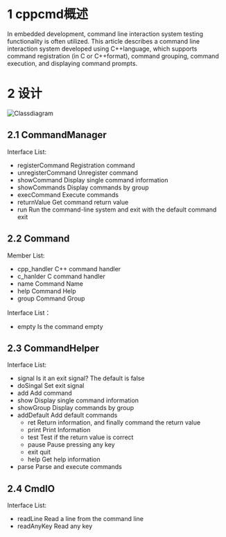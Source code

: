 # 1 cppcmd概述

In embedded development, command line interaction system testing functionality is often utilized. This article describes a command line interaction system developed using C++language, which supports command registration (in C or C++format), command grouping, command execution, and displaying command prompts.
# 2 设计
![Classdiagram](https://img-blog.csdnimg.cn/direct/10084492b59a42cbadaf2dda20db7e76.png#pic_center)

## 2.1 CommandManager
Interface List:
- registerCommand Registration command
- unregisterCommand Unregister command
- showCommand Display single command information
- showCommands Display commands by group
- execCommand Execute commands
- returnValue Get command return value
- run Run the command-line system and exit with the default command exit

## 2.2 Command
Member List:
- cpp_handler C++ command handler
- c_hanlder   C command handler
- name Command Name
- help Command Help
- group Command Group

Interface List：
- empty Is the command empty
  
## 2.3 CommandHelper
Interface List:
- signal Is it an exit signal? The default is false
- doSingal Set exit signal
- add Add command
- show Display single command information
- showGroup Display commands by group
- addDefault Add default commands
  - ret Return information, and finally command the return value
  - print Print Information
  - test Test if the return value is correct
  - pause Pause pressing any key
  - exit quit
  - help Get help information
- parse Parse and execute commands

## 2.4 CmdIO
Interface List:
- readLine Read a line from the command line
- readAnyKey Read any key

